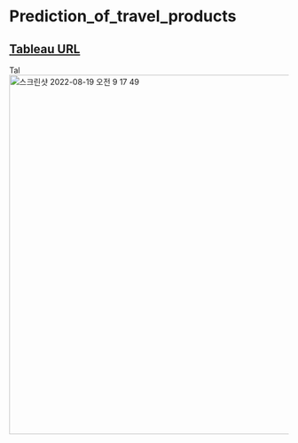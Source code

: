 # **Prediction_of_travel_products**

## [**Tableau URL**](https://public.tableau.com/app/profile/sangah.lee7642/viz/travel_product/1)

Tal<img width="649" alt="스크린샷 2022-08-19 오전 9 17 49" src="https://user-images.githubusercontent.com/86824895/185545535-2ea40887-ba3f-439a-865e-e0379b5e95a5.png">
